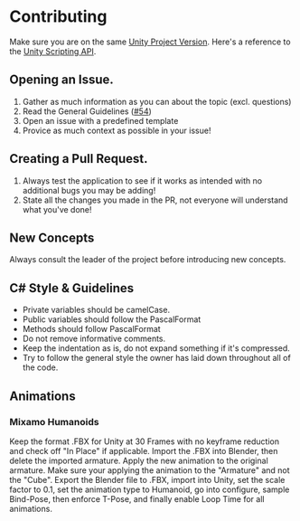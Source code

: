 # Contributing
Make sure you are on the same [Unity Project Version](https://unity3d.com/unity/beta/2019.3#downloads). Here's a reference to the [Unity Scripting API](https://docs.unity3d.com/ScriptReference/).

## Opening an Issue.
1. Gather as much information as you can about the topic (excl. questions)
2. Read the General Guidelines ([#54](https://github.com/valkyrienyanko/Survivor/issues/54))
3. Open an issue with a predefined template
4. Provice as much context as possible in your issue!

## Creating a Pull Request.
1. Always test the application to see if it works as intended with no additional bugs you may be adding!
2. State all the changes you made in the PR, not everyone will understand what you've done!

## New Concepts
Always consult the leader of the project before introducing new concepts.

## C# Style & Guidelines
- Private variables should be camelCase.
- Public variables should follow the PascalFormat
- Methods should follow PascalFormat
- Do not remove informative comments.
- Keep the indentation as is, do not expand something if it's compressed.
- Try to follow the general style the owner has laid down throughout all of the code.

## Animations
### Mixamo Humanoids
Keep the format .FBX for Unity at 30 Frames with no keyframe reduction and check off "In Place" if applicable. Import the .FBX into Blender, then delete the imported armature. Apply the new animation to the original armature. Make sure your applying the animation to the "Armature" and not the "Cube". Export the Blender file to .FBX, import into Unity, set the scale factor to 0.1, set the animation type to Humanoid, go into configure, sample Bind-Pose, then enforce T-Pose, and finally enable Loop Time for all animations.
